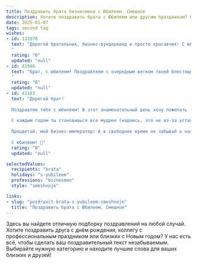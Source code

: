 ```yaml
---
title: Поздравить брата бизнесмена с Юбилеем. Смешное
description: Хотите поздравить брата с Юбилеем или другим праздником? Наш ИИ создаст незабываемое поздравление, а вы обязательно выделитесь среди других.  
date: 2025-01-07
tags: second tag
wishes:
- id: 132878
  text: "Дорогой брательник, бизнес-вундеркинд и просто красавчик! С юбилеем тебя!  Надеюсь, твой банковский счет сегодня так же пышно отпразднует, как и мы!  Желаю тебе, чтобы сделки заключались сами собой, конкуренты бились об асфальт от зависти, а деньги росли на деревьях (ну, или хотя бы на твоем счету!).  Короче, всего тебе самого лучшего, кроме, разве что, налоговой проверки!  С праздником!
  "
  rating: "0"
  updated: "null"
- id: 81946
  text: "Брат, с юбилеем! Поздравляем с очередным витком твоей блестящей бизнес-карьеры! Продолжай покорять вершины и ворочать миллионами, но помни, что главное богатство — это мы, твои родные. Ну и, конечно, здоровье. Его не купить, а без него и бизнес-империя в разы менее интересна! 😉
  "
  rating: "0"
  updated: "null"
- id: 41183
  text: "Дорогой брат!
  
  Поздравляю тебя с юбилеем! В этот знаменательный день хочу пожелать тебе, чтобы твои идеи множились, как твои доходы, а конкуренты исчезали, как в плохом фильме – без следа! Пусть каждый ваш бизнес-план сбывается, а совещания проходят так же быстро, как ты убираешь со стола закуски на корпоративе!
  
  С каждым годом ты становишься все мудрее (надеюсь, это не из-за усталости)! Желаю тебе держать свой оптимизм на уровне акций в биржевом рынке – как можно выше! А еще, пусть твои успехи вдохновляют всех вокруг, чтобы у людей не оставалось выбора и они начали открывать свои дела только под твоим чутким руководством.
  
  Процветай, мой бизнес-император! А в свободное время не забывай о нас, простых смертных – мы готовы с радостью разделить с тобой и успехи, и вкусные кусочки пиццы!
  
  С юбилеем! 🥳"
  rating: "0"
  updated: "null"

selectedValues:
  recipients: "brata"
  holidays: "s-yubileem"
  professions: "biznesmen"
  style: "smeshnoje"

links:
- slug: "pozdravit-brata-s-yubileem-smeshnoje"
  title: "Поздравить брата с Юбилеем. Смешное"
---
```


Здесь вы найдете отличную подборку поздравлений на любой случай.
Хотите поздравить друга с днём рождения, коллегу с профессиональным праздником или близких с Новым годом? У нас есть всё, чтобы сделать ваш поздравительный текст незабываемым. Выбирайте нужную категорию и находите лучшие слова для ваших близких и друзей!
